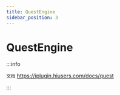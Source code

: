 ```yaml
---
title: QuestEngine
sidebar_position: 3
---
```


# QuestEngine

:::info

`文档` https://iplugin.hiusers.com/docs/quest

:::
